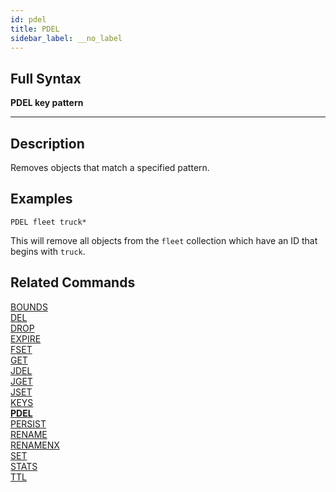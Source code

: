 ```yaml
---
id: pdel
title: PDEL
sidebar_label: __no_label
---
```


## Full Syntax

**PDEL key pattern**

---

## Description

Removes objects that match a specified pattern.

## Examples

```tile38-cli
PDEL fleet truck*
```

This will remove all objects from the `fleet` collection which have an ID that begins with `truck`.

## Related Commands

[BOUNDS](../commands/bounds.md)<br>
[DEL](../commands/del.md)<br>
[DROP](../commands/drop.md)<br>
[EXPIRE](../commands/expire.md)<br>
[FSET](../commands/fset.md)<br>
[GET](../commands/get.md)<br>
[JDEL](../commands/jdel.md)<br>
[JGET](../commands/jget.md)<br>
[JSET](../commands/jset.md)<br>
[KEYS](../commands/keys.md)<br>
**[PDEL](../commands/pdel.md)**<br>
[PERSIST](../commands/persist.md)<br>
[RENAME](../commands/rename.md)<br>
[RENAMENX](../commands/renamenx.md)<br>
[SET](../commands/set.md)<br>
[STATS](../commands/stats.md)<br>
[TTL](../commands/ttl.md)<br>